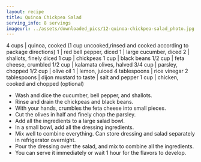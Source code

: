 ```yaml
---
layout: recipe
title: Quinoa Chickpea Salad
serving_info: 8 servings
imageurl: ../assets/downloaded_pics/12-quinoa-chickpea-salad_photo.jpg
---
```

<!-- Ingredients -->

4 cups | quinoa, cooked (1 cup uncooked,rinsed and cooked according to package directions)
1 | red bell pepper, diced
1 | large cucumber, diced
2 | shallots, finely diced
1 cup | chickpeas
1 cup | black beans
1/2 cup | feta cheese, crumbled
1/2 cup | kalamata olives, halved
3/4 cup | parsley, chopped
1/2 cup | olive oil
1 | lemon, juiced
4 tablespoons | rice vinegar
2 tablespoons | dijon mustard
to taste | salt and pepper
1 cup | chicken, cooked and chopped (optional)

<!-- split -->
<!-- Steps -->
* Wash and dice the cucumber, bell pepper, and shallots.
* Rinse and drain the chickpeas and black beans.
* With your hands, crumbles the feta cheese into small pieces.
* Cut the olives in half and finely chop the parsley.
* Add all the ingredients to a large salad bowl.
* In a small bowl, add all the dressing ingredients.
* Mix well to combine everything. Can store dressing and salad separately in refrigerator overnight.
* Pour the dressing over the salad, and mix to combine all the ingredients.
* You can serve it immediately or wait 1 hour for the flavors to develop.
